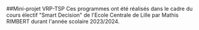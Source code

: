 ##Mini-projet VRP-TSP
Ces programmes ont été réalisés dans le cadre du cours électif "Smart Decision" de l'Ecole Centrale de Lille par Mathis RIMBERT durant l'année scolaire 2023/2024.